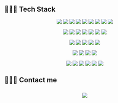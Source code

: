 ## 👩🏻‍💻 Tech Stack 

<p align="center">
    <img src="https://img.shields.io/badge/PHP-8892BF?style=flat-square&logo=php&logoColor=white"/>
    <img src="https://img.shields.io/badge/Kotlin-7f52ff?style=flat-square&logo=kotlin&logoColor=white"/>    
    <img src="https://img.shields.io/badge/Java-C33C33?style=flat-square&logo=Java&logoColor=white"/>
    <img src="https://img.shields.io/badge/Go-007d9c?style=flat-square&logo=go&logoColor=white"/>
    <img src="https://img.shields.io/badge/TypeScript-3178c6?style=flat-square&logo=Typescript&logoColor=white"/>
    <img src="https://img.shields.io/badge/Node-339933?style=flat-square&logo=node.js&logoColor=white"/>
    <img src="https://img.shields.io/badge/Javascript-ffb13b?style=flat-square&logo=javascript&logoColor=white"/>
    <img src="https://img.shields.io/badge/HTML-E34F26?style=flat-square&logo=html5&logoColor=white"/>
    <img src="https://img.shields.io/badge/CSS-1572B6?style=flat-square&logo=css3&logoColor=white"/>
</p>

<p align="center">
    <img src="https://img.shields.io/badge/Spring-6DB33F?style=flat-square&logo=Spring&logoColor=white"/>
    <img src="https://img.shields.io/badge/Gradle-02303A?style=flat-square&logo=Gradle&logoColor=white"/>    
    <img src="https://img.shields.io/badge/JUnit5-25A162?style=flat-square&logo=JUnit5&logoColor=white"/>
    <img src="https://img.shields.io/badge/Vue.js-4fc08d?style=flat-square&logo=Vue.js&logoColor=white"/>
    <img src="https://img.shields.io/badge/Serverless-FD5750?style=flat-square&logo=Serverless&logoColor=white"/>
    <img src="https://img.shields.io/badge/NPM-CB3837?style=flat-square&logo=NPM&logoColor=white"/>
    <img src="https://img.shields.io/badge/Yarn-2C8EBB?style=flat-square&logo=Yarn&logoColor=white"/>
</p>

<p align="center">
    <img src="https://img.shields.io/badge/Mysql-4479A1?style=flat-square&logo=MySql&logoColor=white"/>
    <img src="https://img.shields.io/badge/Redis-222222?style=flat-square&logo=Redis&logoColor=white"/>
    <img src="https://img.shields.io/badge/Amazon DynamoDB-4053D6?style=flat-square&logo=Amazon+DynamoDB&logoColor=white"/>
    <img src="https://img.shields.io/badge/ElasticSearch-E6B91E?style=flat-square&logo=ElasticSearch&logoColor=white"/>
    <img src="https://img.shields.io/badge/Apache Kafka-231F20?style=flat-square&logo=Apache+Kafka&logoColor=white"/>
</p>

<p align="center">    
    <img src="https://img.shields.io/badge/AWS-333664?style=flat-square&logo=amazon-aws&logoColor=white"/>
    <img src="https://img.shields.io/badge/NGINX-009639?style=flat-square&logo=NGINX&logoColor=white"/>
    <img src="https://img.shields.io/badge/Kubernetes-003f8c?style=flat-square&logo=Kubernetes&logoColor=white"/>
    <img src="https://img.shields.io/badge/Docker-3371e3?style=flat-square&logo=Docker&logoColor=white"/>
</p>

<p align="center">
    <img src="https://img.shields.io/badge/Spinnaker-3176d9?style=flat-square&logo=Spinnaker&logoColor=white"/>
    <img src="https://img.shields.io/badge/Jenkins-d24939?style=flat-square&logo=Jenkins&logoColor=white"/>
    <img src="https://img.shields.io/badge/Bitbucket-091e42?style=flat-square&logo=Bitbucket&logoColor=white"/>
    <img src="https://img.shields.io/badge/Git-f14e32?style=flat-square&logo=Git&logoColor=white"/>
    <img src="https://img.shields.io/badge/Grafana-F46800?style=flat-square&logo=Grafana&logoColor=white"/>
    <img src="https://img.shields.io/badge/Kibana-005571?style=flat-square&logo=Kibana&logoColor=white"/>
    
</p>

## 🙋🏻‍♀️ Contact me

<div align="center">
    <a href="mailto:e.junis84@gmail.com">
        <img 
            src="https://img.shields.io/badge/Gmail-D14836?style=for-the-badge&logo=gmail&logoColor=white"
            style="height: auto; margin-left: 20px; margin-right: 20px; padding: 10px;"/>
    </a>
    
</div>
